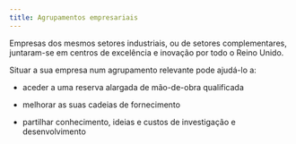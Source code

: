 ```yaml
---
title: Agrupamentos empresariais
---
```

Empresas dos mesmos setores industriais, ou de setores complementares, juntaram-se em centros de excelência e inovação por todo o Reino Unido. 

Situar a sua empresa num agrupamento relevante pode ajudá-lo a:

- aceder a uma reserva alargada de mão-de-obra qualificada

- melhorar as suas cadeias de fornecimento

- partilhar conhecimento, ideias e custos de investigação e desenvolvimento 

